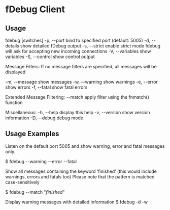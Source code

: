 fDebug Client
=============

Usage
-----

fdebug [switches]
	-p, --port           bind to specified port (default: 5005)
  -d, --details        show detailed fDebug output
  -s, --strict         enable strict mode
                       fdebug will ask for accepting new incoming connections
  -V, --variables      show variables
  -S, --control        show control output

Message Filters:
  If no message filters are specified, all messages will be displayed

  -m, --message        show messages
  -w, --warning        show warnings
  -e, --error          show errors
  -f, --fatal          show fatal errors

Extended Message Filtering:
  --match              apply filter using the fnmatch() function

Miscellaneous:
  -h, --help           display this help
  -v, --version        show version information
  -D, --debug          debug mode

Usage Examples
-----

Listen on the default port 5005 and show warning, error and fatal messages only.

$ fdebug --warning --error --fatal


Show all messages containing the keyword ’finished’ (this would include warnings, errors and fatals too)
Please note that the pattern is matched case-sensitively

$ fdebug --match "*finished*"


Display warning messages with detailed information
$ fdebug -d -w


